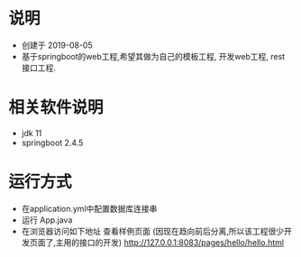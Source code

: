 ﻿# 说明
 * 创建于 2019-08-05
 * 基于springboot的web工程,希望其做为自己的模板工程, 开发web工程, rest接口工程.

# 相关软件说明
 * jdk 11
 * springboot 2.4.5
 

# 运行方式
 * 在application.yml中配置数据库连接串
 * 运行 App.java
 * 在浏览器访问如下地址 查看样例页面 (因现在趋向前后分离,所以该工程很少开发页面了,主用的接口的开发)
 http://127.0.0.1:8083/pages/hello/hello.html

